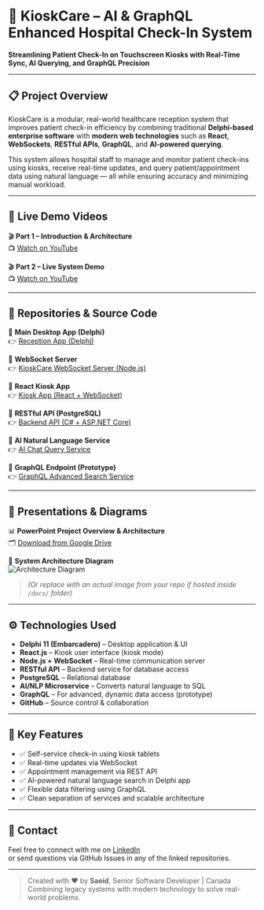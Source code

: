 # 🏥 KioskCare – AI & GraphQL Enhanced Hospital Check-In System

**Streamlining Patient Check-In on Touchscreen Kiosks with Real-Time Sync, AI Querying, and GraphQL Precision**

---

## 📋 Project Overview

KioskCare is a modular, real-world healthcare reception system that improves patient check-in efficiency by combining traditional **Delphi-based enterprise software** with **modern web technologies** such as **React**, **WebSockets**, **RESTful APIs**, **GraphQL**, and **AI-powered querying**.

This system allows hospital staff to manage and monitor patient check-ins using kiosks, receive real-time updates, and query patient/appointment data using natural language — all while ensuring accuracy and minimizing manual workload.

---

## 🚀 Live Demo Videos

🎬 **Part 1 – Introduction & Architecture**  
📺 [Watch on YouTube](https://www.youtube.com/watch?v=5SoY0ws3yiM)

🎬 **Part 2 – Live System Demo**  
📺 [Watch on YouTube](https://www.youtube.com/watch?v=k7MZ9b7jL4A)

---

## 📂 Repositories & Source Code

🔹 **Main Desktop App (Delphi)**  
👉 [Reception App (Delphi)](https://github.com/pahangdar/ConnexallApplication/tree/api-integration)

🔹 **WebSocket Server**  
👉 [KioskCare WebSocket Server (Node.js)](https://github.com/pahangdar/ConnexallWebSocketServer)

🔹 **React Kiosk App**  
👉 [Kiosk App (React + WebSocket)](https://github.com/pahangdar/ConnexallVerificationApp)

🔹 **RESTful API (PostgreSQL)**  
👉 [Backend API (C# + ASP.NET Core)](https://github.com/pahangdar/ConnexallWebAPI/tree/postgres)

🔹 **AI Natural Language Service**  
👉 [AI Chat Query Service](https://github.com/pahangdar/ConnexallNL2SQL)

🔹 **GraphQL Endpoint (Prototype)**  
👉 [GraphQL Advanced Search Service]()

---

## 📄 Presentations & Diagrams

📊 **PowerPoint Project Overview & Architecture**  
🗂 [Download from Google Drive](https://drive.google.com/your-ppt-link)

📸 **System Architecture Diagram**  
![Architecture Diagram](https://raw.githubusercontent.com/yourusername/KioskCare-Main/main/docs/architecture.png)

> *(Or replace with an actual image from your repo if hosted inside `/docs/` folder)*

---

## ⚙️ Technologies Used

- **Delphi 11 (Embarcadero)** – Desktop application & UI
- **React.js** – Kiosk user interface (kiosk mode)
- **Node.js + WebSocket** – Real-time communication server
- **RESTful API** – Backend service for database access
- **PostgreSQL** – Relational database
- **AI/NLP Microservice** – Converts natural language to SQL
- **GraphQL** – For advanced, dynamic data access (prototype)
- **GitHub** – Source control & collaboration

---

## 📌 Key Features

- ✅ Self-service check-in using kiosk tablets
- ✅ Real-time updates via WebSocket
- ✅ Appointment management via REST API
- ✅ AI-powered natural language search in Delphi app
- ✅ Flexible data filtering using GraphQL
- ✅ Clean separation of services and scalable architecture

---

## 🙋 Contact

Feel free to connect with me on [LinkedIn](https://www.linkedin.com/in/yourprofile)  
or send questions via GitHub Issues in any of the linked repositories.

---

> Created with ❤️ by **Saeid**, Senior Software Developer | Canada  
> Combining legacy systems with modern technology to solve real-world problems.
